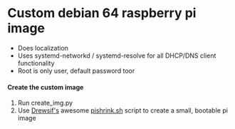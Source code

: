 # Custom debian 64 raspberry pi image
- Does localization
- Uses systemd-networkd / systemd-resolve for all DHCP/DNS client functionality
- Root is only user, default password toor


#### Create the custom image
1. Run create_img.py
2. Use [Drewsif's](https://github.com/Drewsif) awesome [pishrink.sh](https://github.com/Drewsif/PiShrink) script to create a small, bootable pi image
